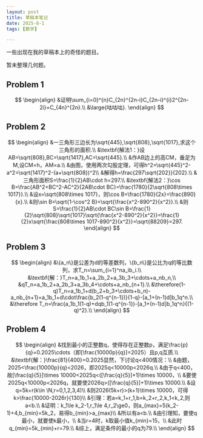```yaml
---
layout: post
title: 草稿本笔记
date: 2025-8-1
tags: [数学]

---
```


一些出现在我的草稿本上的奇怪的题目。

暂未整理几何题。

## Problem 1

$$
\begin{align}
&证明\sum_{i=0}^{n}C_{2n}^{2n-i}C_{2n-i}^{i}2^{2n-2i}=C_{4n}^{2n}.\\
&\large{咕咕咕}.
\end{align}
$$



## Problem 2

$$
\begin{align}
&一三角形三边长为\sqrt{445},\sqrt{808},\sqrt{1017},求这个三角形的面积.\\
&\textbf{解法1：}设AB=\sqrt{808},BC=\sqrt{1417},AC=\sqrt{445}.\\
&作AB边上的高CM，垂足为M,设CM=h，AM=a.\\
&由图，使用两次勾股定理，可得h^2=\sqrt{445}^2-a^2=\sqrt{1417}^2-(a+\sqrt{808})^2\\
&解得h=\frac{297\sqrt{202}}{202}.\\
&三角形面积S=\frac{1}{2}AB\cdot h=297.\\
&\textbf{解法2：}\cos B=\frac{AB^2+BC^2-AC^2}{2AB\cdot BC}=\frac{1780}{2\sqrt{808\times 1017}}.\\
&设x=\sqrt{808\times 1017}，则\cos B=\frac{1780}{2x}=\frac{890}{x}.\\
&则\sin B=\sqrt{1-\cos^2 B}=\sqrt{\frac{x^2-890^2}{x^2}}.\\
&则S=\frac{1}{2}AB\cdot BC\sin B=\frac{1}{2}\sqrt{808}\sqrt{1017}\sqrt{\frac{x^2-890^2}{x^2}}=\frac{1}{2}x\sqrt{\frac{808\times 1017-890^2}{x^2}}=\sqrt{88209}=297.
\end{align}
$$



## Problem 3

$$
\begin{align}
&\{a_n\}是公差为d的等差数列，\{b_n\}是公比为q的等比数列，求T_n=\sum_{i=1}^na_ib_i.\\
&\textbf{解：}T_n=a_1b_1+a_2b_2+a_3b_3+\cdots+a_nb_n,\\
&qT_n=a_1b_2+a_2b_3+a_3b_4+\cdots+a_nb_{n+1}.\\
&\therefore(1-q)T_n=a_1b_1+d(b_2+b_3+\cdots+b_n)-a_nb_{n+1}=a_1b_1+d\cdot\frac{b_2(1-q^{n-1})}{1-q}-[a_1+(n-1)d]b_1q^n.\\
&\therefore T_n=\frac{a_1b_1(1-q)+dqb_1(1-q^{n-1})-[a_1+(n-1)d]b_1q^n}{(1-q)^2}.\\
\end{align}
$$



## Problem 4

$$
\begin{align}
&找到最小的正整数q，使得存在正整数p，满足\frac{p}{q}=0.2025\cdots（即[\frac{10000p}{q}]=2025）且p,q互质.\\
&\textbf{解：}\frac{81}{400}=0.2025显然，下讨论q<400情况：\\
&由题，2025<\frac{10000p}{q}<2026，即2025q<10000p<2026q.\\
&由于q<400，故[\frac{q}{5}]\times 10000<2025q<([\frac{q}{5}]+1)\times 10000，\\
&要使2025q<10000p<2026q，就要使2026q>([\frac{q}{5}]+1)\times 10000.\\
&设q=5k+r(k\in \N,r=0,1,2,3,4)\\
&则2026(5k+r)>(k+1)\times 10000，可得k>\frac{10000-2026r}{130}\\
&引理：若a=k_1+r_1,b=k_2+r_2,k_1<k_2,则a<b.\\
&证明：k_1\le k_2-1,r_1\le 4,r_2\ge0，则a_{max}=5(k_2-1)+4,b_{min}=5k_2，易得b_{min}>a_{max}\\
&所以有a<b.\\
&由引理知，要使q最小，就要使k最小，\\
&当r=4时，k取最小值k_{min}=15，\\
&此时q_{min}=5k_{min}+r=79.\\
&综上，满足条件的最小的q为79.\\
\end{align}
$$

